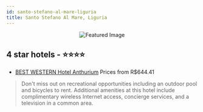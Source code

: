 ```yaml
---
id: santo-stefano-al-mare-liguria
title: Santo Stefano Al Mare, Liguria
---
```


<center><img src="https://i.travelapi.com/hotels/3000000/2060000/2059700/2059607/c7f44f01_z.jpg" alt="Featured Image" /></center>


##  4 star hotels - ⭐️⭐️⭐️⭐️

-    [BEST WESTERN Hotel Anthurium](https://us.hurb.com/hotels/santo-stefano-al-mare/best-western-hotel-anthurium-JNP-JP173847?cmp=18055) Prices from R$644.41
   > Don't miss out on recreational opportunities including an outdoor pool and bicycles to rent. Additional amenities at this hotel include complimentary wireless Internet access, concierge services, and a television in a common area.
